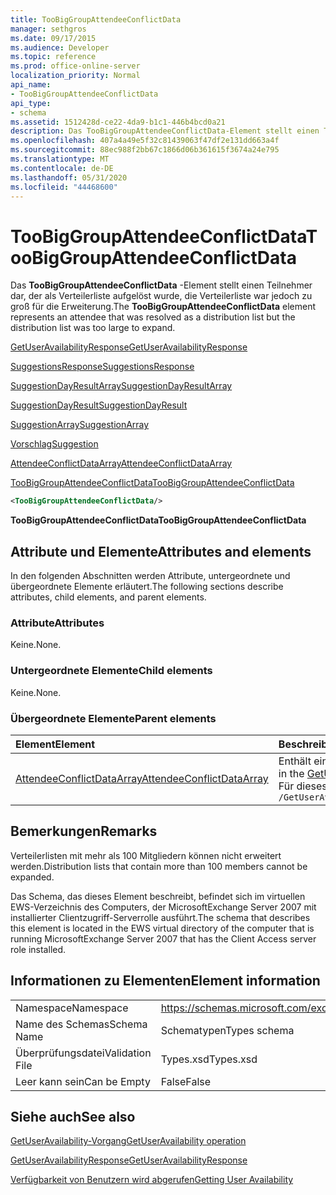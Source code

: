 ```yaml
---
title: TooBigGroupAttendeeConflictData
manager: sethgros
ms.date: 09/17/2015
ms.audience: Developer
ms.topic: reference
ms.prod: office-online-server
localization_priority: Normal
api_name:
- TooBigGroupAttendeeConflictData
api_type:
- schema
ms.assetid: 1512428d-ce22-4da9-b1c1-446b4bcd0a21
description: Das TooBigGroupAttendeeConflictData-Element stellt einen Teilnehmer dar, der als Verteilerliste aufgelöst wurde, die Verteilerliste war jedoch zu groß für die Erweiterung.
ms.openlocfilehash: 407a4a49e5f32c81439063f47df2e131dd663a4f
ms.sourcegitcommit: 88ec988f2bb67c1866d06b361615f3674a24e795
ms.translationtype: MT
ms.contentlocale: de-DE
ms.lasthandoff: 05/31/2020
ms.locfileid: "44468600"
---
```

# <a name="toobiggroupattendeeconflictdata"></a><span data-ttu-id="2a586-103">TooBigGroupAttendeeConflictData</span><span class="sxs-lookup"><span data-stu-id="2a586-103">TooBigGroupAttendeeConflictData</span></span>

<span data-ttu-id="2a586-104">Das **TooBigGroupAttendeeConflictData** -Element stellt einen Teilnehmer dar, der als Verteilerliste aufgelöst wurde, die Verteilerliste war jedoch zu groß für die Erweiterung.</span><span class="sxs-lookup"><span data-stu-id="2a586-104">The **TooBigGroupAttendeeConflictData** element represents an attendee that was resolved as a distribution list but the distribution list was too large to expand.</span></span> 
  
[<span data-ttu-id="2a586-105">GetUserAvailabilityResponse</span><span class="sxs-lookup"><span data-stu-id="2a586-105">GetUserAvailabilityResponse</span></span>](getuseravailabilityresponse.md)
  
[<span data-ttu-id="2a586-106">SuggestionsResponse</span><span class="sxs-lookup"><span data-stu-id="2a586-106">SuggestionsResponse</span></span>](suggestionsresponse.md)
  
[<span data-ttu-id="2a586-107">SuggestionDayResultArray</span><span class="sxs-lookup"><span data-stu-id="2a586-107">SuggestionDayResultArray</span></span>](suggestiondayresultarray.md)
  
[<span data-ttu-id="2a586-108">SuggestionDayResult</span><span class="sxs-lookup"><span data-stu-id="2a586-108">SuggestionDayResult</span></span>](suggestiondayresult.md)
  
[<span data-ttu-id="2a586-109">SuggestionArray</span><span class="sxs-lookup"><span data-stu-id="2a586-109">SuggestionArray</span></span>](suggestionarray.md)
  
[<span data-ttu-id="2a586-110">Vorschlag</span><span class="sxs-lookup"><span data-stu-id="2a586-110">Suggestion</span></span>](suggestion.md)
  
[<span data-ttu-id="2a586-111">AttendeeConflictDataArray</span><span class="sxs-lookup"><span data-stu-id="2a586-111">AttendeeConflictDataArray</span></span>](attendeeconflictdataarray.md)
  
[<span data-ttu-id="2a586-112">TooBigGroupAttendeeConflictData</span><span class="sxs-lookup"><span data-stu-id="2a586-112">TooBigGroupAttendeeConflictData</span></span>](toobiggroupattendeeconflictdata.md)
  
```xml
<TooBigGroupAttendeeConflictData/>
```

 <span data-ttu-id="2a586-113">**TooBigGroupAttendeeConflictData**</span><span class="sxs-lookup"><span data-stu-id="2a586-113">**TooBigGroupAttendeeConflictData**</span></span>
## <a name="attributes-and-elements"></a><span data-ttu-id="2a586-114">Attribute und Elemente</span><span class="sxs-lookup"><span data-stu-id="2a586-114">Attributes and elements</span></span>

<span data-ttu-id="2a586-115">In den folgenden Abschnitten werden Attribute, untergeordnete und übergeordnete Elemente erläutert.</span><span class="sxs-lookup"><span data-stu-id="2a586-115">The following sections describe attributes, child elements, and parent elements.</span></span>
  
### <a name="attributes"></a><span data-ttu-id="2a586-116">Attribute</span><span class="sxs-lookup"><span data-stu-id="2a586-116">Attributes</span></span>

<span data-ttu-id="2a586-117">Keine.</span><span class="sxs-lookup"><span data-stu-id="2a586-117">None.</span></span>
  
### <a name="child-elements"></a><span data-ttu-id="2a586-118">Untergeordnete Elemente</span><span class="sxs-lookup"><span data-stu-id="2a586-118">Child elements</span></span>

<span data-ttu-id="2a586-119">Keine.</span><span class="sxs-lookup"><span data-stu-id="2a586-119">None.</span></span>
  
### <a name="parent-elements"></a><span data-ttu-id="2a586-120">Übergeordnete Elemente</span><span class="sxs-lookup"><span data-stu-id="2a586-120">Parent elements</span></span>

|<span data-ttu-id="2a586-121">**Element**</span><span class="sxs-lookup"><span data-stu-id="2a586-121">**Element**</span></span>|<span data-ttu-id="2a586-122">**Beschreibung**</span><span class="sxs-lookup"><span data-stu-id="2a586-122">**Description**</span></span>|
|:-----|:-----|
|[<span data-ttu-id="2a586-123">AttendeeConflictDataArray</span><span class="sxs-lookup"><span data-stu-id="2a586-123">AttendeeConflictDataArray</span></span>](attendeeconflictdataarray.md) <br/> |<span data-ttu-id="2a586-124">Enthält ein Array von Konfliktdaten für Teilnehmer, die in der [GetUserAvailabilityRequest](getuseravailabilityrequest.md)identifiziert wurden.</span><span class="sxs-lookup"><span data-stu-id="2a586-124">Contains an array of conflict data for attendees identified in the [GetUserAvailabilityRequest](getuseravailabilityrequest.md).</span></span>  <br/> <span data-ttu-id="2a586-125">Für dieses Element wird folgender XPath-Ausdruck verwendet: </span><span class="sxs-lookup"><span data-stu-id="2a586-125">The following is the XPath expression to this element:</span></span>  <br/>  `/GetUserAvailabilityResponse/SuggestionsResponse/SuggestionDayResultArray/SuggestionDayResult[i]/SuggestionArray/Suggestion[i]/AttendeeConflictDataArray` <br/> |
   
## <a name="remarks"></a><span data-ttu-id="2a586-126">Bemerkungen</span><span class="sxs-lookup"><span data-stu-id="2a586-126">Remarks</span></span>

<span data-ttu-id="2a586-127">Verteilerlisten mit mehr als 100 Mitgliedern können nicht erweitert werden.</span><span class="sxs-lookup"><span data-stu-id="2a586-127">Distribution lists that contain more than 100 members cannot be expanded.</span></span>
  
<span data-ttu-id="2a586-128">Das Schema, das dieses Element beschreibt, befindet sich im virtuellen EWS-Verzeichnis des Computers, der MicrosoftExchange Server 2007 mit installierter Clientzugriff-Serverrolle ausführt.</span><span class="sxs-lookup"><span data-stu-id="2a586-128">The schema that describes this element is located in the EWS virtual directory of the computer that is running MicrosoftExchange Server 2007 that has the Client Access server role installed.</span></span>
  
## <a name="element-information"></a><span data-ttu-id="2a586-129">Informationen zu Elementen</span><span class="sxs-lookup"><span data-stu-id="2a586-129">Element information</span></span>

|||
|:-----|:-----|
|<span data-ttu-id="2a586-130">Namespace</span><span class="sxs-lookup"><span data-stu-id="2a586-130">Namespace</span></span>  <br/> |https://schemas.microsoft.com/exchange/services/2006/types  <br/> |
|<span data-ttu-id="2a586-131">Name des Schemas</span><span class="sxs-lookup"><span data-stu-id="2a586-131">Schema Name</span></span>  <br/> |<span data-ttu-id="2a586-132">Schematypen</span><span class="sxs-lookup"><span data-stu-id="2a586-132">Types schema</span></span>  <br/> |
|<span data-ttu-id="2a586-133">Überprüfungsdatei</span><span class="sxs-lookup"><span data-stu-id="2a586-133">Validation File</span></span>  <br/> |<span data-ttu-id="2a586-134">Types.xsd</span><span class="sxs-lookup"><span data-stu-id="2a586-134">Types.xsd</span></span>  <br/> |
|<span data-ttu-id="2a586-135">Leer kann sein</span><span class="sxs-lookup"><span data-stu-id="2a586-135">Can be Empty</span></span>  <br/> |<span data-ttu-id="2a586-136">False</span><span class="sxs-lookup"><span data-stu-id="2a586-136">False</span></span>  <br/> |
   
## <a name="see-also"></a><span data-ttu-id="2a586-137">Siehe auch</span><span class="sxs-lookup"><span data-stu-id="2a586-137">See also</span></span>



[<span data-ttu-id="2a586-138">GetUserAvailability-Vorgang</span><span class="sxs-lookup"><span data-stu-id="2a586-138">GetUserAvailability operation</span></span>](getuseravailability-operation.md)
  
[<span data-ttu-id="2a586-139">GetUserAvailabilityResponse</span><span class="sxs-lookup"><span data-stu-id="2a586-139">GetUserAvailabilityResponse</span></span>](getuseravailabilityresponse.md)


[<span data-ttu-id="2a586-140">Verfügbarkeit von Benutzern wird abgerufen</span><span class="sxs-lookup"><span data-stu-id="2a586-140">Getting User Availability</span></span>](https://msdn.microsoft.com/library/d4133fcb-9b0f-4e6b-aadf-a389da83516a%28Office.15%29.aspx)

